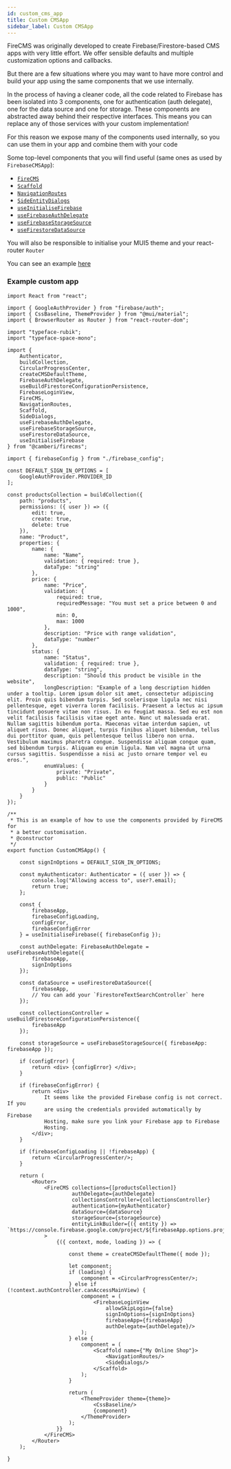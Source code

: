 ```yaml
---
id: custom_cms_app
title: Custom CMSApp
sidebar_label: Custom CMSApp
---
```


FireCMS was originally developed to create Firebase/Firestore-based CMS apps
with very little effort. We offer sensible defaults and multiple customization
options and callbacks.

But there are a few situations where you may want to have more control and build
your app using the same components that we use internally.

In the process of having a cleaner code, all the code related to Firebase has
been isolated into 3 components, one for authentication (auth delegate), one
for the data source and one for storage. These components are abstracted away
behind their respective interfaces. This means you can replace any of those
services with your custom implementation!

For this reason we expose many of the components used internally, so you can
use them in your app and combine them with your code

Some top-level components that you will find useful (same ones as used
by `FirebaseCMSApp`):
- [`FireCMS`](api/functions/firecms)
- [`Scaffold`](api/functions/scaffold)
- [`NavigationRoutes`](api/functions/navigationroutes)
- [`SideEntityDialogs`](api/functions/sideentitydialogs)
- [`useInitialiseFirebase`](api/functions/useinitialisefirebase)
- [`useFirebaseAuthDelegate`](api/functions/usefirebaseauthdelegate)
- [`useFirebaseStorageSource`](api/functions/usefirebasestoragesource)
- [`useFirestoreDataSource`](api/functions/usefirestoredatasource)

You will also be responsible to initialise your MUI5 theme and your react-router
`Router`

You can see an example
[here](https://github.com/Camberi/firecms/blob/master/example/src/CustomCMSApp.tsx)


### Example custom app

```tsx
import React from "react";

import { GoogleAuthProvider } from "firebase/auth";
import { CssBaseline, ThemeProvider } from "@mui/material";
import { BrowserRouter as Router } from "react-router-dom";

import "typeface-rubik";
import "typeface-space-mono";

import {
    Authenticator,
    buildCollection,
    CircularProgressCenter,
    createCMSDefaultTheme,
    FirebaseAuthDelegate,
    useBuildFirestoreConfigurationPersistence,
    FirebaseLoginView,
    FireCMS,
    NavigationRoutes,
    Scaffold,
    SideDialogs,
    useFirebaseAuthDelegate,
    useFirebaseStorageSource,
    useFirestoreDataSource,
    useInitialiseFirebase
} from "@camberi/firecms";

import { firebaseConfig } from "./firebase_config";

const DEFAULT_SIGN_IN_OPTIONS = [
    GoogleAuthProvider.PROVIDER_ID
];

const productsCollection = buildCollection({
    path: "products",
    permissions: ({ user }) => ({
        edit: true,
        create: true,
        delete: true
    }),
    name: "Product",
    properties: {
        name: {
            name: "Name",
            validation: { required: true },
            dataType: "string"
        },
        price: {
            name: "Price",
            validation: {
                required: true,
                requiredMessage: "You must set a price between 0 and 1000",
                min: 0,
                max: 1000
            },
            description: "Price with range validation",
            dataType: "number"
        },
        status: {
            name: "Status",
            validation: { required: true },
            dataType: "string",
            description: "Should this product be visible in the website",
            longDescription: "Example of a long description hidden under a tooltip. Lorem ipsum dolor sit amet, consectetur adipiscing elit. Proin quis bibendum turpis. Sed scelerisque ligula nec nisi pellentesque, eget viverra lorem facilisis. Praesent a lectus ac ipsum tincidunt posuere vitae non risus. In eu feugiat massa. Sed eu est non velit facilisis facilisis vitae eget ante. Nunc ut malesuada erat. Nullam sagittis bibendum porta. Maecenas vitae interdum sapien, ut aliquet risus. Donec aliquet, turpis finibus aliquet bibendum, tellus dui porttitor quam, quis pellentesque tellus libero non urna. Vestibulum maximus pharetra congue. Suspendisse aliquam congue quam, sed bibendum turpis. Aliquam eu enim ligula. Nam vel magna ut urna cursus sagittis. Suspendisse a nisi ac justo ornare tempor vel eu eros.",
            enumValues: {
                private: "Private",
                public: "Public"
            }
        }
    }
});

/**
 * This is an example of how to use the components provided by FireCMS for
 * a better customisation.
 * @constructor
 */
export function CustomCMSApp() {

    const signInOptions = DEFAULT_SIGN_IN_OPTIONS;

    const myAuthenticator: Authenticator = ({ user }) => {
        console.log("Allowing access to", user?.email);
        return true;
    };

    const {
        firebaseApp,
        firebaseConfigLoading,
        configError,
        firebaseConfigError
    } = useInitialiseFirebase({ firebaseConfig });

    const authDelegate: FirebaseAuthDelegate = useFirebaseAuthDelegate({
        firebaseApp,
        signInOptions
    });

    const dataSource = useFirestoreDataSource({
        firebaseApp,
        // You can add your `FirestoreTextSearchController` here
    });

    const collectionsController = useBuildFirestoreConfigurationPersistence({
        firebaseApp
    });

    const storageSource = useFirebaseStorageSource({ firebaseApp: firebaseApp });

    if (configError) {
        return <div> {configError} </div>;
    }

    if (firebaseConfigError) {
        return <div>
            It seems like the provided Firebase config is not correct. If you
            are using the credentials provided automatically by Firebase
            Hosting, make sure you link your Firebase app to Firebase
            Hosting.
        </div>;
    }

    if (firebaseConfigLoading || !firebaseApp) {
        return <CircularProgressCenter/>;
    }

    return (
        <Router>
            <FireCMS collections={[productsCollection]}
                     authDelegate={authDelegate}
                     collectionsController={collectionsController}
                     authentication={myAuthenticator}
                     dataSource={dataSource}
                     storageSource={storageSource}
                     entityLinkBuilder={({ entity }) => `https://console.firebase.google.com/project/${firebaseApp.options.projectId}/firestore/data/${entity.path}/${entity.id}`}
            >
                {({ context, mode, loading }) => {

                    const theme = createCMSDefaultTheme({ mode });

                    let component;
                    if (loading) {
                        component = <CircularProgressCenter/>;
                    } else if (!context.authController.canAccessMainView) {
                        component = (
                            <FirebaseLoginView
                                allowSkipLogin={false}
                                signInOptions={signInOptions}
                                firebaseApp={firebaseApp}
                                authDelegate={authDelegate}/>
                        );
                    } else {
                        component = (
                            <Scaffold name={"My Online Shop"}>
                                <NavigationRoutes/>
                                <SideDialogs/>
                            </Scaffold>
                        );
                    }

                    return (
                        <ThemeProvider theme={theme}>
                            <CssBaseline/>
                            {component}
                        </ThemeProvider>
                    );
                }}
            </FireCMS>
        </Router>
    );

}
```


